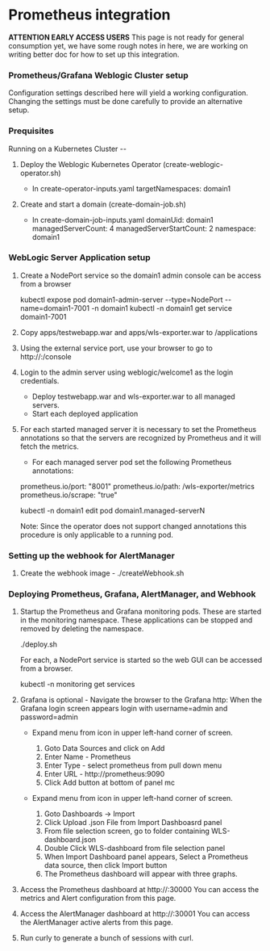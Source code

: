 # Prometheus integration

**ATTENTION EARLY ACCESS USERS** This page is not ready for general consumption yet, we have some rough notes in here, we are working on writing better doc for how to set up this integration. 

### Prometheus/Grafana Weblogic Cluster setup ###

Configuration settings described here will yield a working configuration. Changing the
settings must be done carefully to provide an alternative setup.

### Prequisites ###

Running on a Kubernetes Cluster --

1. Deploy the Weblogic Kubernetes Operator (create-weblogic-operator.sh)

   - In create-operator-inputs.yaml
        targetNamespaces: domain1

2. Create and start a domain (create-domain-job.sh)

   - In create-domain-job-inputs.yaml
        domainUid: domain1
        managedServerCount: 4
        managedServerStartCount: 2
        namespace: domain1

### WebLogic Server Application setup ###  

1. Create a NodePort service so the domain1 admin console can be access from a browser

   kubectl expose pod domain1-admin-server --type=NodePort --name=domain1-7001 -n domain1
   kubectl -n domain1 get service domain1-7001

2. Copy apps/testwebapp.war and apps/wls-exporter.war to <persistent-volume>/applications

3. Using the external service port, use your browser to go to http://<hostname>:<nodeport>/console

4. Login to the admin server using weblogic/welcome1 as the login credentials.

   - Deploy testwebapp.war and wls-exporter.war to all managed servers.
   - Start each deployed application

5. For each started managed server it is necessary to set the Prometheus annotations
   so that the servers are recognized by Prometheus and it will fetch the metrics.

   - For each managed server pod set the following Prometheus annotations:

	prometheus.io/port: "8001"
	prometheus.io/path: /wls-exporter/metrics
	prometheus.io/scrape: "true"

    kubectl -n domain1 edit pod domain1.managed-serverN

    Note:
    Since the operator does not support changed annotations this procedure is only
    applicable to a running pod.

### Setting up the webhook for AlertManager ###

1. Create the webhook image - ./createWebhook.sh

### Deploying Prometheus, Grafana, AlertManager, and Webhook ###

1. Startup the Prometheus and Grafana monitoring pods. These are started in the
   monitoring namespace. These applications can be stopped and removed by deleting
   the namespace.

   ./deploy.sh

   For each, a NodePort service is started so the web GUI can be accessed from a
   browser.

   kubectl -n monitoring get services

2. Grafana is optional - Navigate the browser to the Grafana http:<host><nodePort>  When the Grafana login screen appears
   login with username=admin and password=admin

   - Expand menu from icon in upper left-hand corner of screen.
     1. Goto Data Sources and click on Add
     2. Enter Name - Prometheus
     3. Enter Type - select prometheus from pull down menu
     4. Enter URL  - http://prometheus:9090
     5. Click Add button at bottom of panel mc

   - Expand menu from icon in upper left-hand corner of screen.
     1. Goto Dashboards -> Import
     2. Click Upload .json File from Import Dashboasrd panel
     3. From file selection screen, go to folder containing WLS-dashboard.json
     4. Double Click WLS-dashboard from file selection panel
     5. When Import Dashboard panel appears, Select a Prometheus data source, then click Import button
     6. The Prometheus dashboard will appear with three graphs.

3. Access the Prometheus dashboard at http://<host>:30000
   You can access the metrics and Alert configuration from this page.

4. Access the AlertManager dashboard at http://<host>:30001
   You can access the AlertManager active alerts from this page.

5. Run curly <host> to generate a bunch of sessions with curl.    
